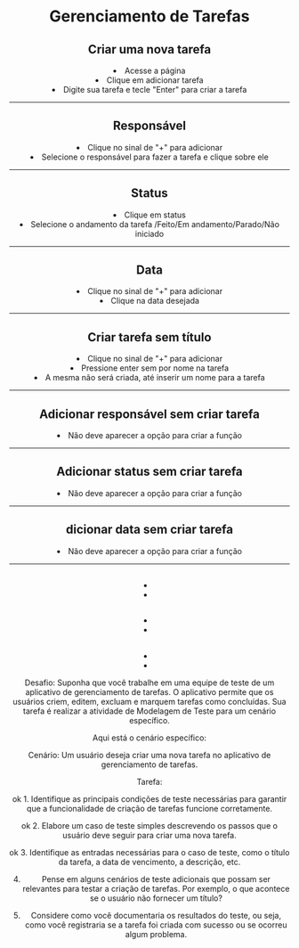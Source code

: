  <div align="center"><h1> Gerenciamento de Tarefas</h1>
 <p>
 <h2>Criar uma nova tarefa</h2>
 <li>Acesse a página
 <li>Clique em adicionar tarefa
 <li>Digite sua tarefa e tecle "Enter" para criar a tarefa
 <hr>
 <h2>Responsável</h2>
 <li>Clique no sinal de "+" para adicionar
 <li>Selecione o responsável para fazer a tarefa e clique sobre ele
 <hr>
 <h2>Status</h2>
 <li>Clique em status
 <li>Selecione o andamento da tarefa /Feito/Em andamento/Parado/Não iniciado
<hr>
 <h2>Data</h2>
 <li>Clique no sinal de "+" para adicionar
 <li>Clique na data desejada
 <hr>
 <h2>Criar tarefa sem título</h2>
<li>Clique no sinal de "+" para adicionar
<li>Pressione enter sem por nome na tarefa
<li>A mesma não será criada, até inserir um nome para a tarefa
 <hr>
<h2>Adicionar responsável sem criar tarefa</h2>
<li>Não deve aparecer a opção para criar a função
 <hr>
<h2>Adicionar status sem criar tarefa</h2>
<li>Não deve aparecer a opção para criar a função
 <hr>
<h2>dicionar data sem criar tarefa</h2>
<li>Não deve aparecer a opção para criar a função
 <hr>
<h2></h2>
<li>
<li>
<h2></h2>
<li>
<li>
<h2></h2>
<li>
<li>
 </p>

 Desafio:
Suponha que você trabalhe em uma equipe de teste de um aplicativo de gerenciamento de tarefas. O aplicativo permite que os usuários criem, editem, excluam e marquem tarefas como concluídas. Sua tarefa é realizar a atividade de Modelagem de Teste para um cenário específico. 

Aqui está o cenário específico:

Cenário: Um usuário deseja criar uma nova tarefa no aplicativo de gerenciamento de tarefas.

Tarefa:

ok 1. Identifique as principais condições de teste necessárias para garantir que a funcionalidade de criação de tarefas funcione corretamente.

ok 2. Elabore um caso de teste simples descrevendo os passos que o usuário deve seguir para criar uma nova tarefa.

ok 3. Identifique as entradas necessárias para o caso de teste, como o título da tarefa, a data de vencimento, a descrição, etc.

4. Pense em alguns cenários de teste adicionais que possam ser relevantes para testar a criação de tarefas. Por exemplo, o que acontece se o usuário não fornecer um título? 

5. Considere como você documentaria os resultados do teste, ou seja, como você registraria se a tarefa foi criada com sucesso ou se ocorreu algum problema.